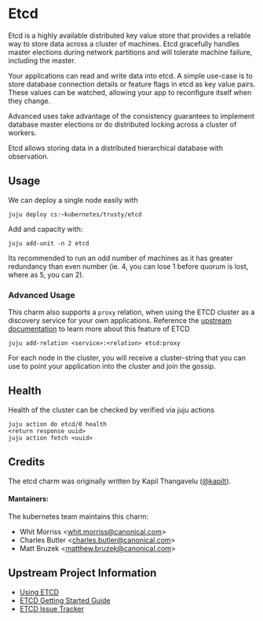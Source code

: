 # Etcd

Etcd is a highly available distributed key value store that provides a reliable
way to store data across a cluster of machines. Etcd gracefully handles master
elections during network partitions and will tolerate machine failure, including
the master.

Your applications can read and write data into etcd. A simple use-case is to
store database connection details or feature flags in etcd as key value pairs.
These values can be watched, allowing your app to reconfigure itself when they
change.

Advanced uses take advantage of the consistency guarantees to implement
database master elections or do distributed locking across a cluster of workers.

Etcd allows storing data in a distributed hierarchical database with observation.

## Usage

We can deploy a single node easily with

    juju deploy cs:~kubernetes/trusty/etcd

Add and capacity with:

    juju add-unit -n 2 etcd

Its recommended to run an odd number of machines as it has greater redundancy than
even number (ie. 4, you can lose 1 before quorum is lost, where as 5, you can 2).


### Advanced Usage

This charm also supports a `proxy` relation, when using the ETCD cluster as a
discovery service for your own applications. Reference the
[upstream documentation](https://github.com/coreos/etcd/blob/master/Documentation/proxy.md)
to learn more about this feature of ETCD

    juju add-relation <service>:<relation> etcd:proxy


For each node in the cluster, you will receive a cluster-string that you can
use to point your application into the cluster and join the gossip.

## Health

Health of the cluster can be checked by verified via juju actions

    juju action do etcd/0 health
    <return response uuid>
    juju action fetch <uuid>


## Credits

The etcd charm was originally written by Kapil Thangavelu ([@kapilt](https://github.com/kapilt)).

#### Mantainers: 

The kubernetes team maintains this charm:
  - Whit Morriss &lt;whit.morriss@canonical.com&gt;
  - Charles Butler &lt;charles.butler@canonical.com&gt;
  - Matt Bruzek &lt;matthew.bruzek@canonical.com&gt;


## Upstream Project Information

- [Using ETCD](https://coreos.com/using-coreos/etcd/)
- [ETCD Getting Started Guide](https://coreos.com/docs/distributed-configuration/getting-started-with-etcd/)
- [ETCD Issue Tracker](https://github.com/coreos/etcd)
